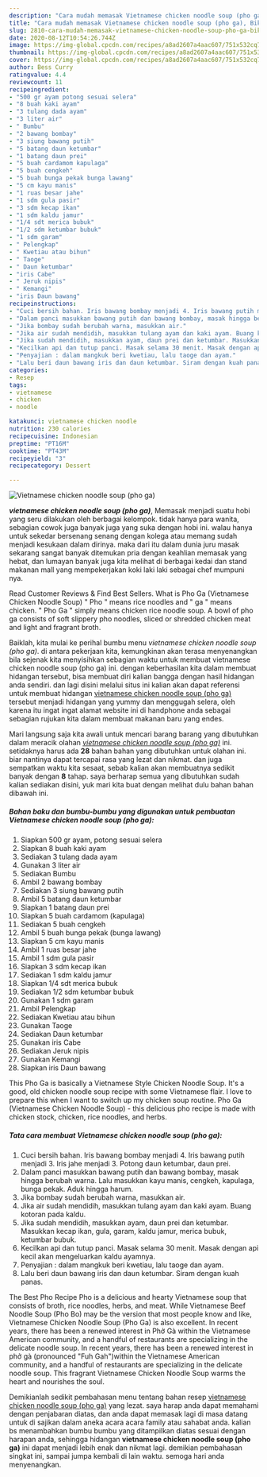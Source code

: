 ```yaml
---
description: "Cara mudah memasak Vietnamese chicken noodle soup (pho ga), Bikin Ngiler"
title: "Cara mudah memasak Vietnamese chicken noodle soup (pho ga), Bikin Ngiler"
slug: 2810-cara-mudah-memasak-vietnamese-chicken-noodle-soup-pho-ga-bikin-ngiler
date: 2020-08-12T10:54:26.744Z
image: https://img-global.cpcdn.com/recipes/a8ad2607a4aac607/751x532cq70/vietnamese-chicken-noodle-soup-pho-ga-foto-resep-utama.jpg
thumbnail: https://img-global.cpcdn.com/recipes/a8ad2607a4aac607/751x532cq70/vietnamese-chicken-noodle-soup-pho-ga-foto-resep-utama.jpg
cover: https://img-global.cpcdn.com/recipes/a8ad2607a4aac607/751x532cq70/vietnamese-chicken-noodle-soup-pho-ga-foto-resep-utama.jpg
author: Bess Curry
ratingvalue: 4.4
reviewcount: 11
recipeingredient:
- "500 gr ayam potong sesuai selera"
- "8 buah kaki ayam"
- "3 tulang dada ayam"
- "3 liter air"
- " Bumbu"
- "2 bawang bombay"
- "3 siung bawang putih"
- "5 batang daun ketumbar"
- "1 batang daun prei"
- "5 buah cardamom kapulaga"
- "5 buah cengkeh"
- "5 buah bunga pekak bunga lawang"
- "5 cm kayu manis"
- "1 ruas besar jahe"
- "1 sdm gula pasir"
- "3 sdm kecap ikan"
- "1 sdm kaldu jamur"
- "1/4 sdt merica bubuk"
- "1/2 sdm ketumbar bubuk"
- "1 sdm garam"
- " Pelengkap"
- " Kwetiau atau bihun"
- " Taoge"
- " Daun ketumbar"
- "iris Cabe"
- " Jeruk nipis"
- " Kemangi"
- "iris Daun bawang"
recipeinstructions:
- "Cuci bersih bahan. Iris bawang bombay menjadi 4. Iris bawang putih menjadi 3. Iris jahe menjadi 3. Potong daun ketumbar, daun prei."
- "Dalam panci masukkan bawang putih dan bawang bombay, masak hingga berubah warna. Lalu masukkan kayu manis, cengkeh, kapulaga, bunga pekak. Aduk hingga harum."
- "Jika bombay sudah berubah warna, masukkan air."
- "Jika air sudah mendidih, masukkan tulang ayam dan kaki ayam. Buang kotoran pada kaldu."
- "Jika sudah mendidih, masukkan ayam, daun prei dan ketumbar. Masukkan kecap ikan, gula, garam, kaldu jamur, merica bubuk, ketumbar bubuk."
- "Kecilkan api dan tutup panci. Masak selama 30 menit. Masak dengan api kecil akan mengeluarkan kaldu ayamnya."
- "Penyajian : dalam mangkuk beri kwetiau, lalu taoge dan ayam."
- "Lalu beri daun bawang iris dan daun ketumbar. Siram dengan kuah panas."
categories:
- Resep
tags:
- vietnamese
- chicken
- noodle

katakunci: vietnamese chicken noodle 
nutrition: 230 calories
recipecuisine: Indonesian
preptime: "PT16M"
cooktime: "PT43M"
recipeyield: "3"
recipecategory: Dessert

---
```



![Vietnamese chicken noodle soup (pho ga)](https://img-global.cpcdn.com/recipes/a8ad2607a4aac607/751x532cq70/vietnamese-chicken-noodle-soup-pho-ga-foto-resep-utama.jpg)

<b><i>vietnamese chicken noodle soup (pho ga)</i></b>, Memasak menjadi suatu hobi yang seru dilakukan oleh berbagai kelompok. tidak hanya para wanita, sebagian cowok juga banyak juga yang suka dengan hobi ini. walau hanya untuk sekedar bersenang senang dengan kolega atau memang sudah menjadi kesukaan dalam dirinya. maka dari itu dalam dunia juru masak sekarang sangat banyak ditemukan pria dengan keahlian memasak yang hebat, dan lumayan banyak juga kita melihat di berbagai kedai dan stand makanan mall yang mempekerjakan koki laki laki sebagai chef mumpuni nya.

Read Customer Reviews &amp; Find Best Sellers. What is Pho Ga (Vietnamese Chicken Noodle Soup) &#34; Pho &#34; means rice noodles and &#34; ga &#34; means chicken. &#34; Pho Ga &#34; simply means chicken rice noodle soup. A bowl of pho ga consists of soft slippery pho noodles, sliced or shredded chicken meat and light and fragrant broth.

Baiklah, kita mulai ke perihal bumbu menu <i>vietnamese chicken noodle soup (pho ga)</i>. di antara pekerjaan kita, kemungkinan akan terasa menyenangkan bila sejenak kita menyisihkan sebagian waktu untuk membuat vietnamese chicken noodle soup (pho ga) ini. dengan keberhasilan kita dalam membuat hidangan tersebut, bisa membuat diri kalian bangga dengan hasil hidangan anda sendiri. dan lagi disini melalui situs ini kalian akan dapat referensi untuk membuat hidangan <u>vietnamese chicken noodle soup (pho ga)</u> tersebut menjadi hidangan yang yummy dan menggugah selera, oleh karena itu ingat ingat alamat website ini di handphone anda sebagai sebagian rujukan kita dalam membuat makanan baru yang endes.


Mari langsung saja kita awali untuk mencari barang barang yang dibutuhkan dalam meracik olahan <u><i>vietnamese chicken noodle soup (pho ga)</i></u> ini. setidaknya harus ada <b>28</b> bahan bahan yang dibutuhkan untuk olahan ini. biar nantinya dapat tercapai rasa yang lezat dan nikmat. dan juga sempatkan waktu kita sesaat, sebab kalian akan membuatnya sedikit banyak dengan <b>8</b> tahap. saya berharap semua yang dibutuhkan sudah kalian sediakan disini, yuk mari kita buat dengan melihat dulu bahan bahan dibawah ini.

<!--inarticleads1-->

##### Bahan baku dan bumbu-bumbu yang digunakan untuk pembuatan Vietnamese chicken noodle soup (pho ga):

1. Siapkan 500 gr ayam, potong sesuai selera
1. Siapkan 8 buah kaki ayam
1. Sediakan 3 tulang dada ayam
1. Gunakan 3 liter air
1. Sediakan  Bumbu
1. Ambil 2 bawang bombay
1. Sediakan 3 siung bawang putih
1. Ambil 5 batang daun ketumbar
1. Siapkan 1 batang daun prei
1. Siapkan 5 buah cardamom (kapulaga)
1. Sediakan 5 buah cengkeh
1. Ambil 5 buah bunga pekak (bunga lawang)
1. Siapkan 5 cm kayu manis
1. Ambil 1 ruas besar jahe
1. Ambil 1 sdm gula pasir
1. Siapkan 3 sdm kecap ikan
1. Sediakan 1 sdm kaldu jamur
1. Siapkan 1/4 sdt merica bubuk
1. Sediakan 1/2 sdm ketumbar bubuk
1. Gunakan 1 sdm garam
1. Ambil  Pelengkap
1. Sediakan  Kwetiau atau bihun
1. Gunakan  Taoge
1. Sediakan  Daun ketumbar
1. Gunakan iris Cabe
1. Sediakan  Jeruk nipis
1. Gunakan  Kemangi
1. Siapkan iris Daun bawang


This Pho Ga is basically a Vietnamese Style Chicken Noodle Soup. It&#39;s a good, old chicken noodle soup recipe with some Vietnamese flair. I love to prepare this when I want to switch up my chicken soup routine. Pho Ga (Vietnamese Chicken Noodle Soup) - this delicious pho recipe is made with chicken stock, chicken, rice noodles, and herbs. 

<!--inarticleads2-->

##### Tata cara membuat Vietnamese chicken noodle soup (pho ga):

1. Cuci bersih bahan. Iris bawang bombay menjadi 4. Iris bawang putih menjadi 3. Iris jahe menjadi 3. Potong daun ketumbar, daun prei.
1. Dalam panci masukkan bawang putih dan bawang bombay, masak hingga berubah warna. Lalu masukkan kayu manis, cengkeh, kapulaga, bunga pekak. Aduk hingga harum.
1. Jika bombay sudah berubah warna, masukkan air.
1. Jika air sudah mendidih, masukkan tulang ayam dan kaki ayam. Buang kotoran pada kaldu.
1. Jika sudah mendidih, masukkan ayam, daun prei dan ketumbar. Masukkan kecap ikan, gula, garam, kaldu jamur, merica bubuk, ketumbar bubuk.
1. Kecilkan api dan tutup panci. Masak selama 30 menit. Masak dengan api kecil akan mengeluarkan kaldu ayamnya.
1. Penyajian : dalam mangkuk beri kwetiau, lalu taoge dan ayam.
1. Lalu beri daun bawang iris dan daun ketumbar. Siram dengan kuah panas.


The Best Pho Recipe Pho is a delicious and hearty Vietnamese soup that consists of broth, rice noodles, herbs, and meat. While Vietnamese Beef Noodle Soup (Pho Bo) may be the version that most people know and like, Vietnamese Chicken Noodle Soup (Pho Ga) is also excellent. In recent years, there has been a renewed interest in Phở Gà within the Vietnamese American community, and a handful of restaurants are specializing in the delicate noodle soup. In recent years, there has been a renewed interest in phở gà (pronounced &#34;Fuh Gah&#34;)within the Vietnamese American community, and a handful of restaurants are specializing in the delicate noodle soup. This fragrant Vietnamese Chicken Noodle Soup warms the heart and nourishes the soul. 

Demikianlah sedikit pembahasan menu tentang bahan resep <u>vietnamese chicken noodle soup (pho ga)</u> yang lezat. saya harap anda dapat memahami dengan penjabaran diatas, dan anda dapat memasak lagi di masa datang untuk di sajikan dalam aneka acara acara family atau sahabat anda. kalian bs menambahkan bumbu bumbu yang ditampilkan diatas sesuai dengan harapan anda, sehingga hidangan <b>vietnamese chicken noodle soup (pho ga)</b> ini dapat menjadi lebih enak dan nikmat lagi. demikian pembahasan singkat ini, sampai jumpa kembali di lain waktu. semoga hari anda menyenangkan.
